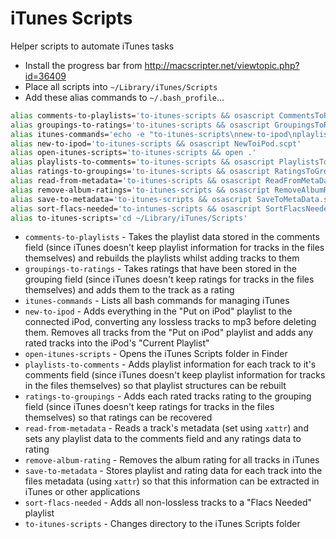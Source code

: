 # iTunes Scripts
Helper scripts to automate iTunes tasks

- Install the progress bar from http://macscripter.net/viewtopic.php?id=36409
- Place all scripts into `~/Library/iTunes/Scripts`
- Add these alias commands to `~/.bash_profile`...
```BASH
alias comments-to-playlists='to-itunes-scripts && osascript CommentsToPlaylists.scpt'
alias groupings-to-ratings='to-itunes-scripts && osascript GroupingsToRatings.scpt'
alias itunes-commands='echo -e "to-itunes-scripts\nnew-to-ipod\nplaylists-to-comments\nratings-to-groupings\ngroupings-to-ratings\nsort-flacs-needed\nsave-to-metadata\nread-from-metadata\ncomments-to-playlists\nremove-album-ratings\nopen-itunes-scripts"'
alias new-to-ipod='to-itunes-scripts && osascript NewToiPod.scpt'
alias open-itunes-scripts='to-itunes-scripts && open .'
alias playlists-to-comments='to-itunes-scripts && osascript PlaylistsToComments.scpt'
alias ratings-to-groupings='to-itunes-scripts && osascript RatingsToGroupings.scpt'
alias read-from-metadata='to-itunes-scripts && osascript ReadFromMetaData.scpt'
alias remove-album-ratings='to-itunes-scripts && osascript RemoveAlbumRatings.scpt'
alias save-to-metadata='to-itunes-scripts && osascript SaveToMetaData.scpt'
alias sort-flacs-needed='to-intunes-scripts && osascript SortFlacsNeeded.scpt'
alias to-itunes-scripts='cd ~/Library/iTunes/Scripts'
```

- `comments-to-playlists` - Takes the playlist data stored in the comments field (since iTunes doesn't keep playlist information for tracks in the files themselves) and rebuilds the playlists whilst adding tracks to them
- `groupings-to-ratings` - Takes ratings that have been stored in the grouping field (since iTunes doesn't keep ratings for tracks in the files themselves) and adds them to the track as a rating
- `itunes-commands` - Lists all bash commands for managing iTunes
- `new-to-ipod` - Adds everything in the "Put on iPod" playlist to the connected iPod, converting any lossless tracks to mp3 before deleting them. Removes all tracks from the "Put on iPod" playlist and adds any rated tracks into the iPod's "Current Playlist"
- `open-itunes-scripts` - Opens the iTunes Scripts folder in Finder
- `playlists-to-comments` - Adds playlist information for each track to it's comments field (since iTunes doesn't keep playlist information for tracks in the files themselves) so that playlist structures can be rebuilt
- `ratings-to-groupings` - Adds each rated tracks rating to the grouping field (since iTunes doesn't keep ratings for tracks in the files themselves) so that ratings can be recovered
- `read-from-metadata` - Reads a track's metadata (set using `xattr`) and sets any playlist data to the comments field and any ratings data to rating
- `remove-album-rating` - Removes the album rating for all tracks in iTunes
- `save-to-metadata` - Stores playlist and rating data for each track into the files metadata (using `xattr`) so that this information can be extracted in iTunes or other applications
- `sort-flacs-needed` - Adds all non-lossless tracks to a "Flacs Needed" playlist
- `to-itunes-scripts` - Changes directory to the iTunes Scripts folder
